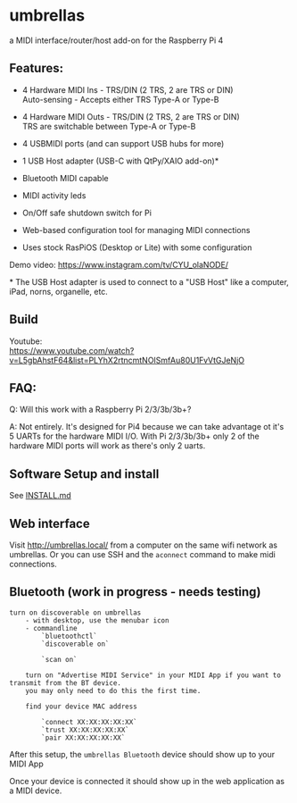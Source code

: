 # umbrellas
a MIDI interface/router/host add-on for the Raspberry Pi 4


## Features:  
- 4 Hardware MIDI Ins - TRS/DIN (2 TRS, 2 are TRS or DIN)  
	Auto-sensing - Accepts either TRS Type-A or Type-B  

- 4 Hardware MIDI Outs - TRS/DIN (2 TRS, 2 are TRS or DIN)  
	TRS are switchable between Type-A or Type-B  

- 4 USBMIDI ports (and can support USB hubs for more)

- 1 USB Host adapter (USB-C with QtPy/XAIO add-on)*

- Bluetooth MIDI capable  

- MIDI activity leds

- On/Off safe shutdown switch for Pi

- Web-based configuration tool for managing MIDI connections

- Uses stock RasPiOS (Desktop or Lite) with some configuration

Demo video: https://www.instagram.com/tv/CYU_olaNODE/

\* The USB Host adapter is used to connect to a "USB Host" like a computer, iPad, norns, organelle, etc.

## Build 

Youtube:  
https://www.youtube.com/watch?v=L5gbAhstF64&list=PLYhX2rtncmtNOISmfAu80U1FvVtGJeNjO

## FAQ: 

Q: Will this work with a Raspberry Pi 2/3/3b/3b+?  

A: Not entirely. It's designed for Pi4 because we can take advantage ot it's 5 UARTs for the hardware MIDI I/O.  With Pi 2/3/3b/3b+ only 2 of the hardware MIDI ports will work as there's only 2 uarts.  


 
## Software Setup and install
 
See [INSTALL.md](INSTALL.md)


## Web interface

Visit http://umbrellas.local/ from a computer on the same wifi network as umbrellas. Or you can use SSH and the `aconnect` command to make midi connections.  


## Bluetooth (work in progress - needs testing)

```
turn on discoverable on umbrellas 
	- with desktop, use the menubar icon 
	- commandline
		`bluetoothctl`
		`discoverable on`

		`scan on`

	turn on "Advertise MIDI Service" in your MIDI App if you want to transmit from the BT device. 
	you may only need to do this the first time.

	find your device MAC address
	
		`connect XX:XX:XX:XX:XX`
		`trust XX:XX:XX:XX:XX`
		`pair XX:XX:XX:XX:XX`

```
After this setup, the `umbrellas Bluetooth` device should show up to your MIDI App

Once your device is connected it should show up in the web application as a MIDI device.